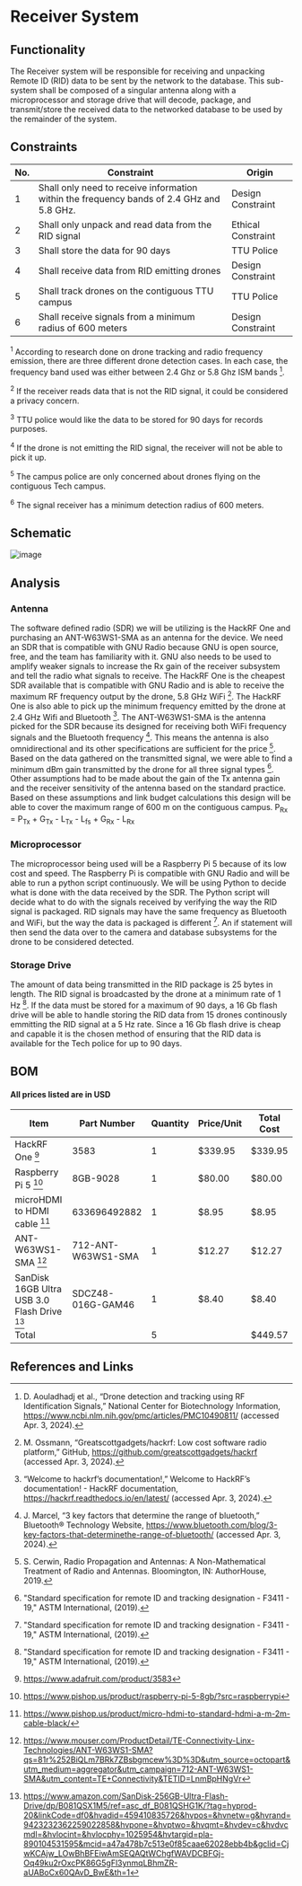 # Receiver System 
## Functionality
The Receiver system will be responsible for receiving and unpacking Remote ID (RID) data to be sent by the network to the database. This sub-system shall be composed of a singular antenna along with a microprocessor and storage drive that will decode, package, and transmit/store the received data to the networked database to be used by the remainder of the system.
## Constraints
| No.| Constraint | Origin |
| -- | --------- |--------|
|  1 | Shall only need to receive information within the frequency bands of 2.4 GHz and 5.8 GHz. | Design Constraint|
|  2 | Shall only unpack and read data from the RID signal | Ethical Constraint       |                          
|  3 | Shall store the data for 90 days    |  TTU Police  |   
|  4 | Shall receive data from RID emitting drones | Design Constraint |
|  5 | Shall track drones on the contiguous TTU campus | TTU Police |
|  6 | Shall receive signals from a minimum radius of 600 meters | Design Constraint |


<sup>1</sup> According to research done on drone tracking and radio frequency emission, there are three different drone detection cases. In each case, the frequency band used was either between 2.4 Ghz or 5.8 Ghz ISM bands [^6].   

<sup>2</sup> If the receiver reads data that is not the RID signal, it could be considered a privacy concern.

<sup>3</sup> TTU police would like the data to be stored for 90 days for records purposes.

<sup>4</sup> If the drone is not emitting the RID signal, the receiver will not be able to pick it up.

<sup>5</sup> The campus police are only concerned about drones flying on the contiguous Tech campus.

<sup>6</sup> The signal receiver has a minimum detection radius of 600 meters.

## Schematic
![image](https://github.com/mrnye42/Drone-Tracker-Project/assets/113947428/0d1d1ad6-30ce-4065-8f34-d38c02ce6f21)





## Analysis
### Antenna
The software defined radio (SDR) we will be utilizing is the HackRF One and purchasing an ANT-W63WS1-SMA as an antenna for the device. We need an SDR that is compatible with GNU Radio because GNU is open source, free, and the team has familiarity with it. GNU also needs to be used to amplify weaker signals to increase the Rx gain of the receiver subsystem and tell the radio what signals to receive. The HackRF One is the cheapest SDR available that is compatible with GNU Radio and is able to receive the maximum RF frequency output by the drone, 5.8 GHz WiFi [^7]. The HackRF One is also able to pick up the minimum frequency emitted by the drone at 2.4 GHz Wifi and Bluetooth [^8]. The ANT-W63WS1-SMA is the antenna picked for the SDR because its designed for receiving both WiFi frequency signals and the Bluetooth frequency [^2]. This means the antenna is also omnidirectional and its other specifications are sufficient for the price [^4]. Based on the data gathered on the transmitted signal, we were able to find a minimum dBm gain transmitted by the drone for all three signal types [^1]. Other assumptions had to be made about the gain of the Tx antenna gain and the receiver sensitivity of the antenna based on the standard practice. Based on these assumptions and link budget calculations this design will be able to cover the maximum range of 600 m on the contiguous campus.
P<sub>Rx</sub> = P<sub>Tx</sub> + G<sub>Tx</sub> - L<sub>Tx</sub> - L<sub>fs</sub> + G<sub>Rx</sub> - L<sub>Rx</sub>
### Microprocessor
The microprocessor being used will be a Raspberry Pi 5 because of its low cost and speed. The Raspberry Pi is compatible with GNU Radio and will be able to run a python script continuously. We will be using Python to decide what is done with the data received by the SDR. The Python script will decide what to do with the signals received by verifying the way the RID signal is packaged. RID signals may have the same frequency as Bluetooth and WiFi, but the way the data is packaged is different [^1]. An if statement will then send the data over to the camera and database subsystems for the drone to be considered detected. 
### Storage Drive
The amount of data being transmitted in the RID package is 25 bytes in length. The RID signal is broadcasted by the drone at a minimum rate of 1 Hz [^1]. If the data must be stored for a maximum of 90 days, a 16 Gb flash drive will be able to handle storing the RID data from 15 drones continously emmitting the RID signal at a 5 Hz rate. Since a 16 Gb flash drive is cheap and capable it is the chosen method of ensuring that the RID data is available for the Tech police for up to 90 days.

## BOM
#### All prices listed are in USD
| Item     | Part Number | Quantity | Price/Unit     | Total Cost |
| -------- | ------------| -------- |----------------|------------|
|HackRF One [^9]        |3583             |1          |$339.95            |$339.95            |
|Raspberry Pi 5 [^10]         |8GB-9028             |1          |$80.00                |$80.00            |
|microHDMI to HDMI cable [^11]         |633696492882            |1          |$8.95                |$8.95            |
|ANT-W63WS1-SMA [^12]         |712-ANT-W63WS1-SMA             |1          |$12.27                |$12.27            |
|SanDisk 16GB Ultra USB 3.0 Flash Drive [^13]  |  SDCZ48-016G-GAM46    |     1     |   $8.40             |     $8.40       |
|Total     |             |   5       |                |   $449.57         |


## References and Links
[^1]: "Standard specification for remote ID and tracking designation - F3411 - 19," ASTM International, (2019).

[^2]: J. Marcel, “3 key factors that determine the range of bluetooth,” Bluetooth® Technology Website, https://www.bluetooth.com/blog/3-key-factors-that-determinethe-range-of-bluetooth/ (accessed Apr. 3, 2024). 

[^4]: S. Cerwin, Radio Propagation and Antennas: A Non-Mathematical Treatment of Radio and Antennas. Bloomington, IN: AuthorHouse, 2019. 

[^6]: D. Aouladhadj et al., “Drone detection and tracking using RF Identification Signals,” National Center for Biotechnology Information, https://www.ncbi.nlm.nih.gov/pmc/articles/PMC10490811/ (accessed Apr. 3, 2024). 

[^7]: M. Ossmann, “Greatscottgadgets/hackrf: Low cost software radio platform,” GitHub, https://github.com/greatscottgadgets/hackrf (accessed Apr. 3, 2024). 

[^8]: “Welcome to hackrf’s documentation!,” Welcome to HackRF’s documentation! - HackRF documentation, https://hackrf.readthedocs.io/en/latest/ (accessed Apr. 3, 2024). 

[^9]: https://www.adafruit.com/product/3583
[^10]: https://www.pishop.us/product/raspberry-pi-5-8gb/?src=raspberrypi
[^11]: https://www.pishop.us/product/micro-hdmi-to-standard-hdmi-a-m-2m-cable-black/
[^12]: https://www.mouser.com/ProductDetail/TE-Connectivity-Linx-Technologies/ANT-W63WS1-SMA?qs=81r%252BiQLm7BRk7ZBsbgmcew%3D%3D&utm_source=octopart&utm_medium=aggregator&utm_campaign=712-ANT-W63WS1-SMA&utm_content=TE+Connectivity&TETID=LnmBpHNgVr
[^13]: https://www.amazon.com/SanDisk-256GB-Ultra-Flash-Drive/dp/B081QSX1M5/ref=asc_df_B081QSHG1K/?tag=hyprod-20&linkCode=df0&hvadid=459410835726&hvpos=&hvnetw=g&hvrand=9423232362259022858&hvpone=&hvptwo=&hvqmt=&hvdev=c&hvdvcmdl=&hvlocint=&hvlocphy=1025954&hvtargid=pla-890104531595&mcid=a47a478b7c513e0f85caae62028ebb4b&gclid=CjwKCAjw_LOwBhBFEiwAmSEQAQtWChgfWAVDCBFGj-Oq49ku2rOxcPK86G5gFl3ynmqLBhmZR-aUABoCx60QAvD_BwE&th=1
